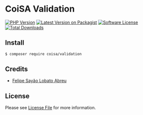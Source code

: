 # CoiSA Validation

[![PHP Version][ico-php]][link-packagist]
[![Latest Version on Packagist][ico-version]][link-packagist]
[![Software License][ico-license]](LICENSE)
[![Total Downloads][ico-downloads]][link-downloads]

## Install

```sh
$ composer require coisa/validation
```

## Credits

- [Felipe Sayão Lobato Abreu][link-author]

## License

Please see [License File](LICENSE) for more information.

[ico-version]: https://img.shields.io/packagist/v/coisa/validation.svg?style=flat-square
[ico-php]: https://img.shields.io/packagist/php-v/coisa/validation.svg?style=flat-square
[ico-license]: https://img.shields.io/github/license/coisa/validation.svg?style=flat-square
[ico-downloads]: https://img.shields.io/packagist/dt/coisa/validation.svg?style=flat-square

[link-packagist]: https://packagist.org/packages/coisa/validation
[link-downloads]: https://packagist.org/packages/coisa/validation
[link-author]: https://github.com/coisa
